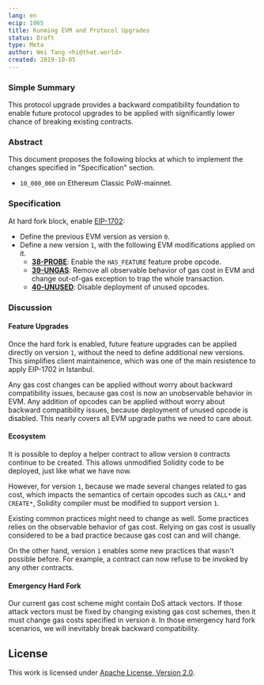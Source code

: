 ```yaml
---
lang: en
ecip: 1065
title: Kunming EVM and Protocol Upgrades
status: Draft
type: Meta
author: Wei Tang <hi@that.world>
created: 2019-10-05
---
```


### Simple Summary

This protocol upgrade provides a backward compatibility foundation to
enable future protocol upgrades to be applied with significantly lower
chance of breaking existing contracts.

### Abstract

This document proposes the following blocks at which to implement the
changes specified in "Specification" section.

- `10_000_000` on Ethereum Classic PoW-mainnet.

### Specification

At hard fork block, enable [EIP-1702](https://eips.ethereum.org/EIPS/eip-1702):

* Define the previous EVM version as version `0`.
* Define a new version `1`, with the following EVM modifications
  applied on it.
  * **[38-PROBE](https://specs.that.world/38-probe/)**: Enable the
    `HAS_FEATURE` feature probe opcode.
  * **[39-UNGAS](https://specs.that.world/39-ungas/)**: Remove all
    observable behavior of gas cost in EVM and change out-of-gas
    exception to trap the whole transaction.
  * **[40-UNUSED](https://specs.that.world/40-unused/)**: Disable
    deployment of unused opcodes.
  
### Discussion

#### Feature Upgrades

Once the hard fork is enabled, future feature upgrades can be applied
directly on version `1`, without the need to define additional new
versions. This simplifies client maintainence, which was one of the
main resistence to apply EIP-1702 in Istanbul.

Any gas cost changes can be applied without worry about backward
compatibility issues, because gas cost is now an unobservable behavior
in EVM. Any addition of opcodes can be applied without worry about
backward compatibility issues, because deployment of unused opcode is
disabled. This nearly covers all EVM upgrade paths we need to care
about.

#### Ecosystem

It is possible to deploy a helper contract to allow version `0`
contracts continue to be created. This allows unmodified Solidity code
to be deployed, just like what we have now.

However, for version `1`, because we made several changes related to
gas cost, which impacts the semantics of certain opcodes such as
`CALL*` and `CREATE*`, Solidity compiler must be modified to support
version `1`.

Existing common practices might need to change as well. Some practices
relies on the observable behavior of gas cost. Relying on gas cost is
usually considered to be a bad practice because gas cost can and will
change.

On the other hand, version `1` enables some new practices that wasn't
possible before. For example, a contract can now refuse to be invoked
by any other contracts.

#### Emergency Hard Fork

Our current gas cost scheme might contain DoS attack vectors. If those
attack vectors must be fixed by changing existing gas cost schemes,
then it must change gas costs specified in version `0`. In those
emergency hard fork scenarios, we will inevitably break backward
compatibility.

## License

This work is licensed under [Apache License, Version
2.0](http://www.apache.org/licenses/).
